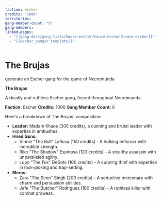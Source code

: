 ```yaml
---
faction: escher
credits: "1000"
territories: 
gang-member-count: "6"
gang-members: 
linked-pages:
  - "[[gang-docs/gang-lists/house-escher/house-escher|house-escher]]"
  - "[[escher_ganger_template]]"
---
```

# The Brujas

generate an Escher gang for the game of Necromunda



**The Brujas**

A deadly and ruthless Escher gang, feared throughout Necromunda.

**Faction:** Escher
**Credits:** 1000
**Gang Member Count:** 6

Here's a breakdown of The Brujas' composition:

* **Leader:** Madam Khaos (300 credits), a cunning and brutal leader with expertise in ambushes.
* **Hired Guns:**
	+ Vinnie "The Bull" LaRosa (150 credits) - A hulking enforcer with incredible strength.
	+ Riko "The Shadow" Espinosa (120 credits) - A stealthy assassin with unparalleled agility.
	+ Lupo "The Fox" DeSoto (100 credits) - A cunning thief with expertise in lock-picking and trap-setting.
* **Mercs:**
	+ Zara "The Siren" Singh (200 credits) - A seductive mercenary with charm and persuasion abilities.
	+ Jefe "The Butcher" Rodriguez (180 credits) - A ruthless killer with combat prowess.
